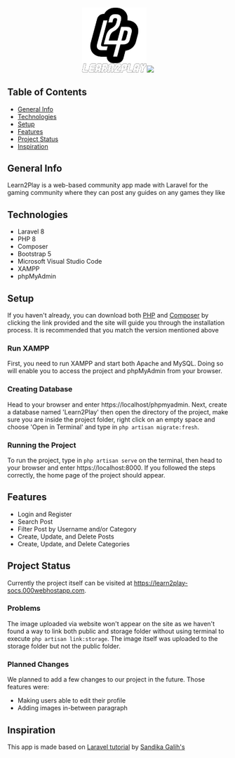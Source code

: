 <p align="center"><a href="https://learn2play-socs.000webhostapp.com" target="_blank"><img src="public/img/ReadMe.md_Learn2Play_Logo.png" width="147.75"></a><a href="https://laravel.com" target="_blank"><img src="https://raw.githubusercontent.com/laravel/art/master/logo-lockup/5%20SVG/2%20CMYK/1%20Full%20Color/laravel-logolockup-cmyk-red.svg" width="400"></a></p>

## Table of Contents
* [General Info](#general-info)
* [Technologies](#technologies)
* [Setup](#setup)
* [Features](#features)
* [Project Status](#project-status)
* [Inspiration](#inspiration)

## General Info

Learn2Play is a web-based community app made with Laravel for the gaming community where they can post any guides on any games they like

## Technologies

- Laravel 8
- PHP 8
- Composer
- Bootstrap 5
- Microsoft Visual Studio Code
- XAMPP
- phpMyAdmin

## Setup

If you haven't already, you can download both <a href="https://www.php.net/downloads.php" target="_blank">PHP</a> and <a href="https://getcomposer.org/download/" target="_blank">Composer</a> by clicking the link provided and the site will guide you through the installation process. It is recommended that you match the version mentioned above

### Run XAMPP

First, you need to run XAMPP and start both Apache and MySQL. Doing so will enable you to access the project and phpMyAdmin from your browser.

### Creating Database

Head to your browser and enter https://localhost/phpmyadmin. Next, create a database named 'Learn2Play' then open the directory of the project, make sure you are inside the project folder, right click on an empty space and choose 'Open in Terminal' and type in ```php artisan migrate:fresh```.

### Running the Project

To run the project, type in ```php artisan serve``` on the terminal, then head to your browser and enter https://localhost:8000. If you followed the steps correctly, the home page of the project should appear.

## Features

- Login and Register
- Search Post
- Filter Post by Username and/or Category
- Create, Update, and Delete Posts
- Create, Update, and Delete Categories

## Project Status

Currently the project itself can be visited at https://learn2play-socs.000webhostapp.com.

### Problems

The image uploaded via website won't appear on the site as we haven't found a way to link both public and storage folder without using terminal to execute ```php artisan link:storage```. The image itself was uploaded to the storage folder but not the public folder.

### Planned Changes

We planned to add a few changes to our project in the future. Those features were:
- Making users able to edit their profile
- Adding images in-between paragraph

## Inspiration

This app is made based on <a href="https://github.com/sandhikagalih/coba-laravel" target="_blank">Laravel tutorial</a>
by <a href="https://github.com/sandhikagalih" target="_blank">Sandika Galih's<a>
